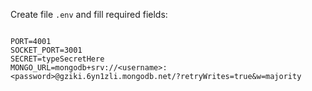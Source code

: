 Create file `.env` and fill required fields:

```

PORT=4001
SOCKET_PORT=3001
SECRET=typeSecretHere
MONGO_URL=mongodb+srv://<username>:<password>@gziki.6yn1zli.mongodb.net/?retryWrites=true&w=majority

```